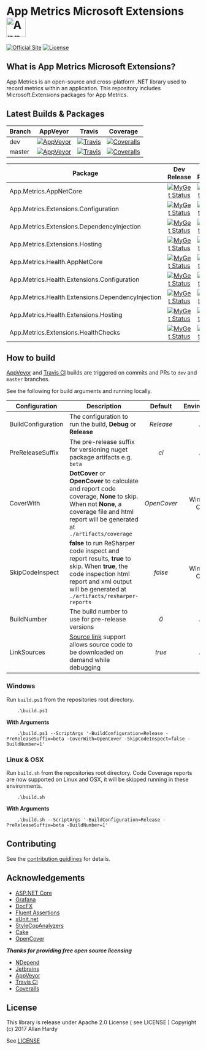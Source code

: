 # App Metrics Microsoft Extensions <img src="https://avatars0.githubusercontent.com/u/29864085?v=4&s=200" alt="App Metrics" width="50px"/> 
[![Official Site](https://img.shields.io/badge/site-appmetrics-blue.svg?style=flat-square)](http://app-metrics.io/getting-started/intro.html) [![License](https://img.shields.io/badge/License-Apache%202.0-blue.svg?style=flat-square)](https://opensource.org/licenses/Apache-2.0)

## What is App Metrics Microsoft Extensions?

App Metrics is an open-source and cross-platform .NET library used to record metrics within an application. This repository includes Microsoft.Extensions packages for App Metrics.

## Latest Builds & Packages

|Branch|AppVeyor|Travis|Coverage|
|------|:--------:|:--------:|:--------:|
|dev|[![AppVeyor](https://img.shields.io/appveyor/ci/alhardy/microsoftextensions/dev.svg?style=flat-square&label=appveyor%20build)](https://ci.appveyor.com/project/alhardy/appmetrics/branch/dev)|[![Travis](https://img.shields.io/travis/AppMetrics/MicrosoftExtensions/dev.svg?style=flat-square&label=travis%20build)](https://travis-ci.org/alhardy/AppMetrics)|[![Coveralls](https://img.shields.io/coveralls/AppMetrics/MicrosoftExtensions/dev.svg?style=flat-square)](https://coveralls.io/github/AppMetrics/MicrosoftExtensions?branch=dev)
|master|[![AppVeyor](https://img.shields.io/appveyor/ci/alhardy/microsoftextensions/master.svg?style=flat-square&label=appveyor%20build)](https://ci.appveyor.com/project/alhardy/appmetrics/branch/master)| [![Travis](https://img.shields.io/travis/AppMetrics/MicrosoftExtensions/master.svg?style=flat-square&label=travis%20build)](https://travis-ci.org/alhardy/AppMetrics)| [![Coveralls](https://img.shields.io/coveralls/AppMetrics/MicrosoftExtensions/master.svg?style=flat-square)](https://coveralls.io/github/AppMetrics/MicrosoftExtensions?branch=master)|

|Package|Dev Release|Pre-Release|Release|
|------|:--------:|:--------:|:--------:|
|App.Metrics.AppNetCore|[![MyGet Status](https://img.shields.io/myget/appmetrics/v/App.Metrics.AppNetCore.svg?style=flat-square)](https://www.myget.org/feed/appmetrics/package/nuget/App.Metrics.AppNetCore)|[![NuGet Status](https://img.shields.io/nuget/vpre/App.Metrics.AppNetCore.svg?style=flat-square)](https://www.nuget.org/packages/App.Metrics.AppNetCore/)|[![NuGet Status](https://img.shields.io/nuget/v/App.Metrics.AppNetCore.svg?style=flat-square)](https://www.nuget.org/packages/App.Metrics.AppNetCore/)
|App.Metrics.Extensions.Configuration|[![MyGet Status](https://img.shields.io/myget/appmetrics/v/App.Metrics.Extensions.Configuration.svg?style=flat-square)](https://www.myget.org/feed/appmetrics/package/nuget/App.Metrics.Extensions.Configuration)|[![NuGet Status](https://img.shields.io/nuget/vpre/App.Metrics.Extensions.Configuration.svg?style=flat-square)](https://www.nuget.org/packages/App.Metrics.Extensions.Configuration/)|[![NuGet Status](https://img.shields.io/nuget/v/App.Metrics.Extensions.Configuration.svg?style=flat-square)](https://www.nuget.org/packages/App.Metrics.Extensions.Configuration/)
|App.Metrics.Extensions.DependencyInjection|[![MyGet Status](https://img.shields.io/myget/appmetrics/v/App.Metrics.Extensions.DependencyInjection.svg?style=flat-square)](https://www.myget.org/feed/appmetrics/package/nuget/App.Metrics.Extensions.DependencyInjection)|[![NuGet Status](https://img.shields.io/nuget/vpre/App.Metrics.Extensions.DependencyInjection.svg?style=flat-square)](https://www.nuget.org/packages/App.Metrics.Extensions.DependencyInjection/)|[![NuGet Status](https://img.shields.io/nuget/v/App.Metrics.Extensions.DependencyInjection.svg?style=flat-square)](https://www.nuget.org/packages/App.Metrics.Extensions.DependencyInjection/)
|App.Metrics.Extensions.Hosting|[![MyGet Status](https://img.shields.io/myget/appmetrics/v/App.Metrics.Extensions.Hosting.svg?style=flat-square)](https://www.myget.org/feed/appmetrics/package/nuget/App.Metrics.Extensions.Hosting)|[![NuGet Status](https://img.shields.io/nuget/vpre/App.Metrics.Extensions.Hosting.svg?style=flat-square)](https://www.nuget.org/packages/App.Metrics.Extensions.Hosting/)|[![NuGet Status](https://img.shields.io/nuget/v/App.Metrics.Extensions.Hosting.svg?style=flat-square)](https://www.nuget.org/packages/App.Metrics.Extensions.Hosting/)
|App.Metrics.Health.AppNetCore|[![MyGet Status](https://img.shields.io/myget/appmetrics/v/App.Metrics.Health.AppNetCore.svg?style=flat-square)](https://www.myget.org/feed/appmetrics/package/nuget/App.Metrics.Health.AppNetCore)|[![NuGet Status](https://img.shields.io/nuget/vpre/App.Metrics.Health.AppNetCore.svg?style=flat-square)](https://www.nuget.org/packages/App.Metrics.Health.AppNetCore/)|[![NuGet Status](https://img.shields.io/nuget/v/App.Metrics.Health.AppNetCore.svg?style=flat-square)](https://www.nuget.org/packages/App.Metrics.Health.AppNetCore/)
|App.Metrics.Health.Extensions.Configuration|[![MyGet Status](https://img.shields.io/myget/appmetrics/v/App.Metrics.Health.Extensions.Configuration.svg?style=flat-square)](https://www.myget.org/feed/appmetrics/package/nuget/App.Metrics.Health.Extensions.Configuration)|[![NuGet Status](https://img.shields.io/nuget/vpre/App.Metrics.Health.Extensions.Configuration.svg?style=flat-square)](https://www.nuget.org/packages/App.Metrics.Health.Extensions.Configuration/)|[![NuGet Status](https://img.shields.io/nuget/v/App.Metrics.Health.Extensions.Configuration.svg?style=flat-square)](https://www.nuget.org/packages/App.Metrics.Health.Extensions.Configuration/)
|App.Metrics.Health.Extensions.DependencyInjection|[![MyGet Status](https://img.shields.io/myget/appmetrics/v/App.Metrics.Health.Extensions.DependencyInjection.svg?style=flat-square)](https://www.myget.org/feed/appmetrics/package/nuget/App.Metrics.Health.Extensions.DependencyInjection)|[![NuGet Status](https://img.shields.io/nuget/vpre/App.Metrics.Health.Extensions.DependencyInjection.svg?style=flat-square)](https://www.nuget.org/packages/App.Metrics.Health.Extensions.DependencyInjection/)|[![NuGet Status](https://img.shields.io/nuget/v/App.Metrics.Health.Extensions.DependencyInjection.svg?style=flat-square)](https://www.nuget.org/packages/App.Metrics.Health.Extensions.DependencyInjection/)|
|App.Metrics.Health.Extensions.Hosting|[![MyGet Status](https://img.shields.io/myget/appmetrics/v/App.Metrics.Health.Extensions.Hosting.svg?style=flat-square)](https://www.myget.org/feed/appmetrics/package/nuget/App.Metrics.Extensions.Hosting)|[![NuGet Status](https://img.shields.io/nuget/vpre/App.Metrics.Health.Extensions.Hosting.svg?style=flat-square)](https://www.nuget.org/packages/App.Metrics.Health.Extensions.Hosting/)|[![NuGet Status](https://img.shields.io/nuget/v/App.Metrics.Health.Extensions.Hosting.svg?style=flat-square)](https://www.nuget.org/packages/App.Metrics.Health.Extensions.Hosting/)|
|App.Metrics.Extensions.HealthChecks|[![MyGet Status](https://img.shields.io/myget/appmetrics/v/App.Metrics.Extensions.HealthChecks.svg?style=flat-square)](https://www.myget.org/feed/appmetrics/package/nuget/App.Metrics.Extensions.HealthChecks)|[![NuGet Status](https://img.shields.io/nuget/vpre/App.Metrics.Extensions.HealthChecks.svg?style=flat-square)](https://www.nuget.org/packages/App.Metrics.Extensions.HealthChecks/)|[![NuGet Status](https://img.shields.io/nuget/v/App.Metrics.Extensions.HealthChecks.svg?style=flat-square)](https://www.nuget.org/packages/App.Metrics.Extensions.HealthChecks/)

## How to build

[AppVeyor](https://ci.appveyor.com/project/alhardy/appmetrics/branch/master) and [Travis CI](https://travis-ci.org/alhardy/AppMetrics) builds are triggered on commits and PRs to `dev` and `master` branches.

See the following for build arguments and running locally.

|Configuration|Description|Default|Environment|Required|
|------|--------|:--------:|:--------:|:--------:|
|BuildConfiguration|The configuration to run the build, **Debug** or **Release** |*Release*|All|Optional|
|PreReleaseSuffix|The pre-release suffix for versioning nuget package artifacts e.g. `beta`|*ci*|All|Optional|
|CoverWith|**DotCover** or **OpenCover** to calculate and report code coverage, **None** to skip. When not **None**, a coverage file and html report will be generated at `./artifacts/coverage`|*OpenCover*|Windows Only|Optional|
|SkipCodeInspect|**false** to run ReSharper code inspect and report results, **true** to skip. When **true**, the code inspection html report and xml output will be generated at `./artifacts/resharper-reports`|*false*|Windows Only|Optional|
|BuildNumber|The build number to use for pre-release versions|*0*|All|Optional|
|LinkSources|[Source link](https://github.com/ctaggart/SourceLink) support allows source code to be downloaded on demand while debugging|*true*|All|Optional|


### Windows

Run `build.ps1` from the repositories root directory.

```
	.\build.ps1
```

**With Arguments**

```
	.\build.ps1 --ScriptArgs '-BuildConfiguration=Release -PreReleaseSuffix=beta -CoverWith=OpenCover -SkipCodeInspect=false -BuildNumber=1'
```

### Linux & OSX

Run `build.sh` from the repositories root directory. Code Coverage reports are now supported on Linux and OSX, it will be skipped running in these environments.

```
	.\build.sh
```

**With Arguments**


```
	.\build.sh --ScriptArgs '-BuildConfiguration=Release -PreReleaseSuffix=beta -BuildNumber=1'
```
## Contributing

See the [contribution guidlines](CONTRIBUTING.md) for details.

## Acknowledgements

* [ASP.NET Core](https://github.com/aspnet)
* [Grafana](https://grafana.com/)
* [DocFX](https://dotnet.github.io/docfx/)
* [Fluent Assertions](http://www.fluentassertions.com/)
* [xUnit.net](https://xunit.github.io/)
* [StyleCopAnalyzers](https://github.com/DotNetAnalyzers/StyleCopAnalyzers)
* [Cake](https://github.com/cake-build/cake)
* [OpenCover](https://github.com/OpenCover/opencover)

***Thanks for providing free open source licensing***

* [NDepend](http://www.ndepend.com/) 
* [Jetbrains](https://www.jetbrains.com/dotnet/) 
* [AppVeyor](https://www.appveyor.com/)
* [Travis CI](https://travis-ci.org/)
* [Coveralls](https://coveralls.io/)

## License

This library is release under Apache 2.0 License ( see LICENSE ) Copyright (c) 2017 Allan Hardy

See [LICENSE](https://github.com/AppMetrics/MicrosoftExtensions/blob/master/LICENSE)
